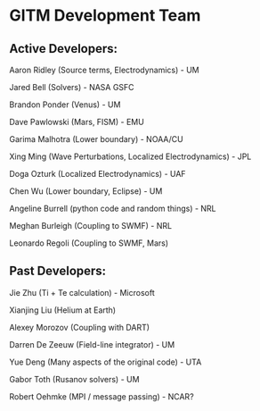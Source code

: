GITM Development Team
=======================

## Active Developers:

Aaron Ridley (Source terms, Electrodynamics) - UM

Jared Bell (Solvers) - NASA GSFC

Brandon Ponder (Venus) - UM

Dave Pawlowski (Mars, FISM) - EMU

Garima Malhotra (Lower boundary) - NOAA/CU

Xing Ming (Wave Perturbations, Localized Electrodynamics) - JPL

Doga Ozturk (Localized Electrodynamics) - UAF

Chen Wu (Lower boundary, Eclipse) - UM

Angeline Burrell (python code and random things) - NRL

Meghan Burleigh (Coupling to SWMF) - NRL

Leonardo Regoli (Coupling to SWMF, Mars)

## Past Developers:

Jie Zhu (Ti + Te calculation) - Microsoft

Xianjing Liu (Helium at Earth)

Alexey Morozov (Coupling with DART)

Darren De Zeeuw (Field-line integrator) - UM

Yue Deng (Many aspects of the original code) - UTA

Gabor Toth (Rusanov solvers) - UM

Robert Oehmke (MPI / message passing) - NCAR?